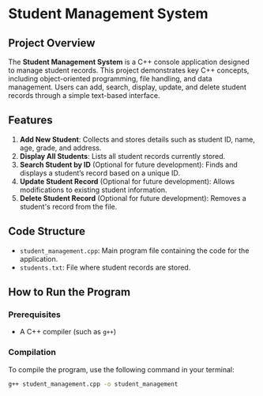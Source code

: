 # Student Management System

## Project Overview
The **Student Management System** is a C++ console application designed to manage student records. This project demonstrates key C++ concepts, including object-oriented programming, file handling, and data management. Users can add, search, display, update, and delete student records through a simple text-based interface.

## Features
1. **Add New Student**: Collects and stores details such as student ID, name, age, grade, and address.
2. **Display All Students**: Lists all student records currently stored.
3. **Search Student by ID** (Optional for future development): Finds and displays a student’s record based on a unique ID.
4. **Update Student Record** (Optional for future development): Allows modifications to existing student information.
5. **Delete Student Record** (Optional for future development): Removes a student's record from the file.

## Code Structure
- `student_management.cpp`: Main program file containing the code for the application.
- `students.txt`: File where student records are stored.
  
## How to Run the Program
### Prerequisites
- A C++ compiler (such as `g++`)

### Compilation
To compile the program, use the following command in your terminal:
```bash
g++ student_management.cpp -o student_management
